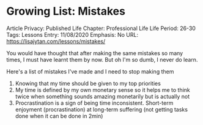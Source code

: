 # Growing List: Mistakes

Article Privacy: Published
Life Chapter: Professional Life
Life Period: 26-30
Tags: Lessons
Entry: 11/08/2020
Emphasis: No
URL: https://lisajytan.com/lessons/mistakes/

You would have thought that after making the same mistakes so many times, I must have learnt them by now. But oh I'm so dumb, I never do learn.

Here's a list of mistakes I've made and I need to stop making them

1. Knowing that my time should be given to my top priorities
2. My time is defined by my own monetary sense so it helps me to think twice when something sounds amazing monetarily but is actually not
3. Procrastination is a sign of being time inconsistent. Short-term enjoyment (procrastination) at long-term suffering (not getting tasks done when it can be done in 2min)